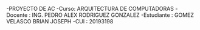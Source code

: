 -PROYECTO DE AC
-Curso: ARQUITECTURA DE COMPUTADORAS
-Docente : ING. PEDRO ALEX RODRIGUEZ GONZALEZ
-Estudiante : GOMEZ VELASCO BRIAN JOSEPH
-CUI : 20193198

